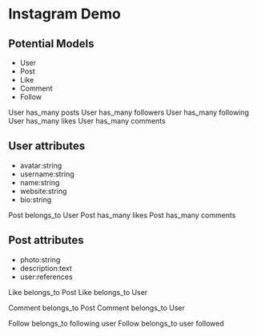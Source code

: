 # Instagram Demo

## Potential Models
* User
* Post
* Like
* Comment
* Follow

User has_many posts
User has_many followers
User has_many following
User has_many likes
User has_many comments

## User attributes
* avatar:string
* username:string
* name:string
* website:string
* bio:string


Post belongs_to User
Post has_many likes
Post has_many comments

## Post attributes
* photo:string
* description:text
* user:references


Like belongs_to Post
Like belongs_to User

Comment belongs_to Post
Comment belongs_to User

Follow belongs_to following user
Follow belongs_to user followed

